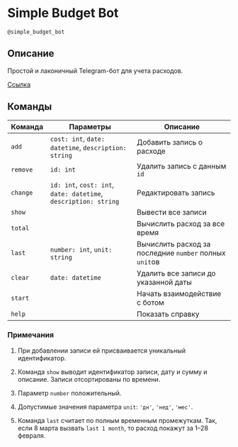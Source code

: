 # Simple Budget Bot

`@simple_budget_bot`

## Описание

Простой и лаконичный Telegram-бот для учета расходов.

[Ссылка](http://t.me/simple_budget_bot)

## Команды

Команда | Параметры | Описание
--- | --- | ---
`add` | `cost: int`, `date: datetime`, `description: string` | Добавить запись о расходе
`remove` | `id: int` | Удалить запись с данным `id`
`change` | `id: int`, `cost: int`, `date: datetime`, `description: string` | Редактировать запись
`show` |  | Вывести все записи
`total` |  | Вычислить расход за все время
`last` | `number: int`, `unit: string` | Вычислить расход за последние `number` полных `unit`ов
`clear` | `date: datetime` | Удалить все записи до указанной даты
`start` |  | Начать взаимодействие с ботом
`help` |  | Показать справку

### Примечания

1. При добавлении записи ей присваивается уникальный идентификатор.

1. Команда `show` выводит идентификатор записи, дату и сумму и описание. Записи отсортированы по времени.

1. Параметр `number` положительный.

1. Допустимые значения параметра `unit`: `'дн'`, `'нед'`, `'мес'`.

1. Команда `last` считает по полным временным промежуткам. Так, если 8 марта вызвать `last 1 month`, то расход покажут за 1–28 февраля.
